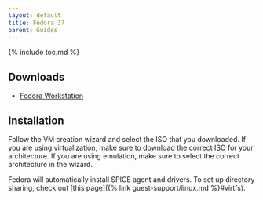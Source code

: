 ```yaml
---
layout: default
title: Fedora 37
parent: Guides
---
```


{% include toc.md %}

## Downloads

* [Fedora Workstation](https://getfedora.org/en/workstation/download/)

## Installation

Follow the VM creation wizard and select the ISO that you downloaded. If you are using virtualization, make sure to download the correct ISO for your architecture. If you are using emulation, make sure to select the correct architecture in the wizard.

Fedora will automatically install SPICE agent and drivers. To set up directory sharing, check out [this page]({% link guest-support/linux.md %}#virtfs).
